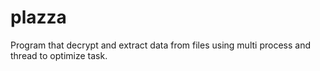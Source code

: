 # plazza
Program that decrypt and extract data from files using multi process and thread to optimize task.
